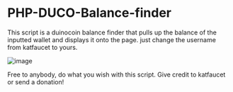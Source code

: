 # PHP-DUCO-Balance-finder
This script is a duinocoin balance finder that pulls up the balance of the inputted wallet and displays it onto the page. just change the username from katfaucet to yours.

![image](https://github.com/user-attachments/assets/18ad410e-2115-47ac-bc33-135ee940d447)



Free to anybody, do what you wish with this script. Give credit to katfaucet or send a donation!
